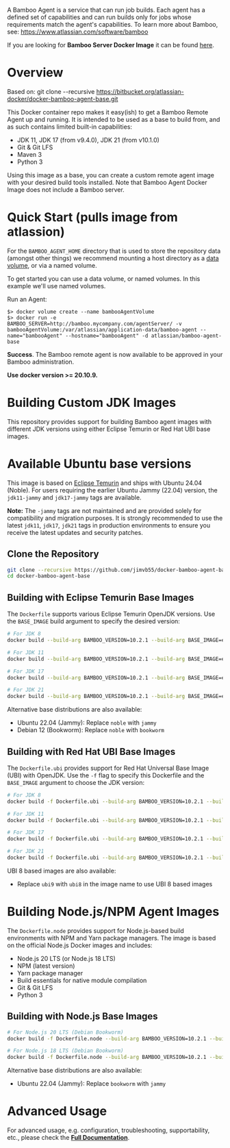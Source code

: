 A Bamboo Agent is a service that can run job builds. Each agent has a defined set of capabilities and can run builds only for jobs whose requirements match the agent's capabilities.
To learn more about Bamboo, see: https://www.atlassian.com/software/bamboo

If you are looking for **Bamboo Server Docker Image** it can be found [here](https://hub.docker.com/r/atlassian/bamboo/).

# Overview

Based on: git clone --recursive https://bitbucket.org/atlassian-docker/docker-bamboo-agent-base.git

This Docker container repo makes it easy(ish) to get a Bamboo Remote Agent up and running. It is intended to be used as a base to build from, and as such
contains limited built-in capabilities:

* JDK 11, JDK 17 (from v9.4.0), JDK 21 (from v10.1.0)
* Git & Git LFS
* Maven 3
* Python 3

Using this image as a base, you can create a custom remote agent image with your
desired build tools installed. Note that Bamboo Agent Docker Image does not
include a Bamboo server.

# Quick Start (pulls image from atlassion)

For the `BAMBOO_AGENT_HOME` directory that is used to store the repository data (amongst other things) we recommend mounting a host directory as a [data volume](https://docs.docker.com/engine/tutorials/dockervolumes/#/data-volumes), or via a named volume.

To get started you can use a data volume, or named volumes. In this example we'll use named volumes.

Run an Agent:

    $> docker volume create --name bambooAgentVolume
    $> docker run -e BAMBOO_SERVER=http://bamboo.mycompany.com/agentServer/ -v bambooAgentVolume:/var/atlassian/application-data/bamboo-agent --name="bambooAgent" --hostname="bambooAgent" -d atlassian/bamboo-agent-base

**Success**. The Bamboo remote agent is now available to be approved in your Bamboo administration.

**Use docker version >= 20.10.9.**

# Building Custom JDK Images

This repository provides support for building Bamboo agent images with different JDK versions using either Eclipse Temurin or Red Hat UBI base images.

# Available Ubuntu base versions
This image is based on [Eclipse Temurin](https://hub.docker.com/_/eclipse-temurin) and ships with Ubuntu 24.04 (Noble).
For users requiring the earlier Ubuntu Jammy (22.04) version, the `jdk11-jammy` and `jdk17-jammy` tags are available.

**Note:** The `-jammy` tags are not maintained and are provided solely for compatibility and migration purposes. 
It is strongly recommended to use the latest `jdk11`, `jdk17`, `jdk21` tags in production environments to ensure you receive the latest updates and security patches.

## Clone the Repository

```bash
git clone --recursive https://github.com/jimvb55/docker-bamboo-agent-base.git
cd docker-bamboo-agent-base
```

## Building with Eclipse Temurin Base Images

The `Dockerfile` supports various Eclipse Temurin OpenJDK versions. Use the `BASE_IMAGE` build argument to specify the desired version:

```bash
# For JDK 8
docker build --build-arg BAMBOO_VERSION=10.2.1 --build-arg BASE_IMAGE=eclipse-temurin:8-noble .

# For JDK 11
docker build --build-arg BAMBOO_VERSION=10.2.1 --build-arg BASE_IMAGE=eclipse-temurin:11-noble .

# For JDK 17
docker build --build-arg BAMBOO_VERSION=10.2.1 --build-arg BASE_IMAGE=eclipse-temurin:17-noble .

# For JDK 21
docker build --build-arg BAMBOO_VERSION=10.2.1 --build-arg BASE_IMAGE=eclipse-temurin:21-noble .
```

Alternative base distributions are also available:
- Ubuntu 22.04 (Jammy): Replace `noble` with `jammy`
- Debian 12 (Bookworm): Replace `noble` with `bookworm`

## Building with Red Hat UBI Base Images

The `Dockerfile.ubi` provides support for Red Hat Universal Base Image (UBI) with OpenJDK. Use the `-f` flag to specify this Dockerfile and the `BASE_IMAGE` argument to choose the JDK version:

```bash
# For JDK 8
docker build -f Dockerfile.ubi --build-arg BAMBOO_VERSION=10.2.1 --build-arg BASE_IMAGE=registry.access.redhat.com/ubi9/openjdk-8 .

# For JDK 11
docker build -f Dockerfile.ubi --build-arg BAMBOO_VERSION=10.2.1 --build-arg BASE_IMAGE=registry.access.redhat.com/ubi9/openjdk-11 .

# For JDK 17
docker build -f Dockerfile.ubi --build-arg BAMBOO_VERSION=10.2.1 --build-arg BASE_IMAGE=registry.access.redhat.com/ubi9/openjdk-17 .

# For JDK 21
docker build -f Dockerfile.ubi --build-arg BAMBOO_VERSION=10.2.1 --build-arg BASE_IMAGE=registry.access.redhat.com/ubi9/openjdk-21 .
```

UBI 8 based images are also available:
- Replace `ubi9` with `ubi8` in the image name to use UBI 8 based images

# Building Node.js/NPM Agent Images

The `Dockerfile.node` provides support for Node.js-based build environments with NPM and Yarn package managers. The image is based on the official Node.js Docker images and includes:

- Node.js 20 LTS (or Node.js 18 LTS)
- NPM (latest version)
- Yarn package manager
- Build essentials for native module compilation
- Git & Git LFS
- Python 3

## Building with Node.js Base Images

```bash
# For Node.js 20 LTS (Debian Bookworm)
docker build -f Dockerfile.node --build-arg BAMBOO_VERSION=10.2.1 --build-arg BASE_IMAGE=node:20-bookworm -t bamboo-agent-node .

# For Node.js 18 LTS (Debian Bookworm)
docker build -f Dockerfile.node --build-arg BAMBOO_VERSION=10.2.1 --build-arg BASE_IMAGE=node:18-bookworm -t bamboo-agent-node .
```

Alternative base distributions are also available:
- Ubuntu 22.04 (Jammy): Replace `bookworm` with `jammy`

# Advanced Usage
For advanced usage, e.g. configuration, troubleshooting, supportability, etc.,
please check the [**Full Documentation**](https://atlassian.github.io/data-center-helm-charts/containers/BAMBOO-AGENT/).
